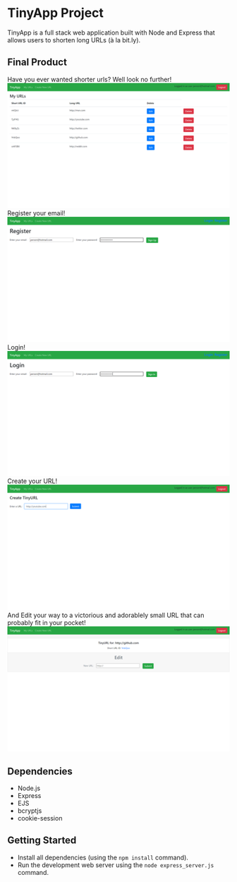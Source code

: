 # TinyApp Project

TinyApp is a full stack web application built with Node and Express that allows users to shorten long URLs (à la bit.ly).

## Final Product
Have you ever wanted shorter urls?  Well look no further!
!["Have you ever wanted shorter urls?  Well look no further!"](https://github.com/YoasterToaster/tinyapp/blob/master/docs/urls.png)
Register your email!
!["Register your email!"](https://github.com/YoasterToaster/tinyapp/blob/master/docs/register.png)
Login!
!["Login!"](https://github.com/YoasterToaster/tinyapp/blob/master/docs/login.png)
Create your URL!
!["Create your URL!"](https://github.com/YoasterToaster/tinyapp/blob/master/docs/create.png)
And Edit your way to a victorious and adorablely small URL that can probably fit in your pocket!
!["And Edit your way to a victorious and adorablely small URL that can probably fit in your pocket!"](https://github.com/YoasterToaster/tinyapp/blob/master/docs/edit.png)

## Dependencies

- Node.js
- Express
- EJS
- bcryptjs
- cookie-session

## Getting Started

- Install all dependencies (using the `npm install` command).
- Run the development web server using the `node express_server.js` command.
